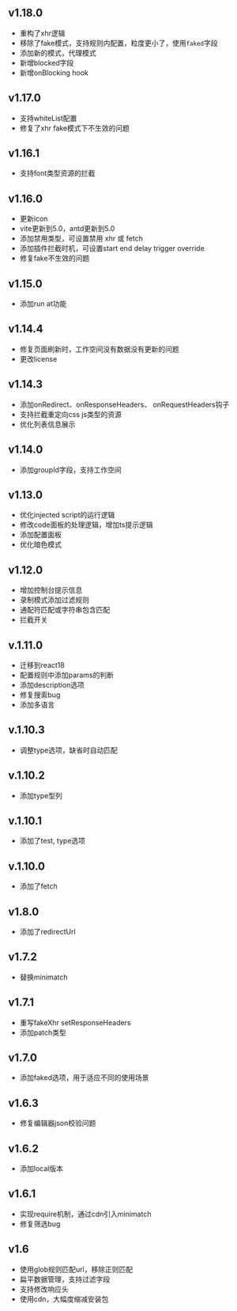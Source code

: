 ## v1.18.0
- 重构了xhr逻辑
- 移除了fake模式，支持规则内配置，粒度更小了，使用`faked`字段
- 添加新的模式，代理模式
- 新增blocked字段
- 新增onBlocking hook

## v1.17.0
- 支持whiteList配置
- 修复了xhr fake模式下不生效的问题

## v1.16.1
- 支持font类型资源的拦截

## v1.16.0
- 更新icon
- vite更新到5.0，antd更新到5.0
- 添加禁用类型，可设置禁用 xhr 或 fetch
- 添加插件拦截时机，可设置start end delay trigger override
- 修复fake不生效的问题

## v1.15.0
- 添加run at功能

## v1.14.4
- 修复页面刷新时，工作空间没有数据没有更新的问题
- 更改license

## v1.14.3
- 添加onRedirect、onResponseHeaders、 onRequestHeaders钩子
- 支持拦截重定向css js类型的资源
- 优化列表信息展示

## v1.14.0
- 添加groupId字段，支持工作空间

## v1.13.0
- 优化injected script的运行逻辑
- 修改code面板的处理逻辑，增加ts提示逻辑
- 添加配置面板
- 优化暗色模式

## v1.12.0
- 增加控制台提示信息
- 录制模式添加过滤规则
- 通配符匹配或字符串包含匹配
- 拦截开关

## v.1.11.0
- 迁移到react18
- 配置规则中添加params的判断
- 添加description选项
- 修复搜索bug
- 添加多语言

## v.1.10.3
- 调整type选项，缺省时自动匹配

## v.1.10.2
- 添加type型列

## v.1.10.1
- 添加了test, type选项

## v.1.10.0
- 添加了fetch

## v1.8.0
- 添加了redirectUrl

## v1.7.2

- 替换minimatch

## v1.7.1

- 重写fakeXhr setResponseHeaders
- 添加patch类型

## v1.7.0

- 添加faked选项，用于适应不同的使用场景

## v1.6.3

- 修复编辑器json校验问题

## v1.6.2

- 添加local版本

## v1.6.1

- 实现require机制，通过cdn引入minimatch
- 修复筛选bug

## v1.6

- 使用glob规则匹配url，移除正则匹配
- 扁平数据管理，支持过滤字段
- 支持修改响应头
- 使用cdn，大幅度缩减安装包
